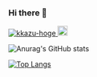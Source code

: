 ### Hi there 👋

<p align="left">
  <a href="https://github.com/kkazu-hoge/kkazu-hoge/">
    <img src="https://komarev.com/ghpvc/?username=kkazu-hoge" alt="kkazu-hoge" />
  </a>
  <a href="https://github.com/kkazu-hoge">
    <img height="20" src="https://img.shields.io/github/followers/kkazu-hoge?label=follow&logo=github&style=flat" />
  </a>
</p>

![Anurag's GitHub stats](https://github-readme-stats.vercel.app/api?username=kkazu-hoge&show_icons=true&theme=radical)

[![Top Langs](https://github-readme-stats.vercel.app/api/top-langs/?username=kkazu-hoge&layout=compact&theme=radical)](https://github.com/anuraghazra/github-readme-stats)

<!--
**kkazu-hoge/kkazu-hoge** is a ✨ _special_ ✨ repository because its `README.md` (this file) appears on your GitHub profile.

Here are some ideas to get you started:

- 🔭 I’m currently working on ...
- 🌱 I’m currently learning ...
- 👯 I’m looking to collaborate on ...
- 🤔 I’m looking for help with ...
- 💬 Ask me about ...
- 📫 How to reach me: ...
- 😄 Pronouns: ...
- ⚡ Fun fact: ...
-->
